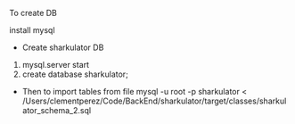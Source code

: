 To create DB

install mysql

- Create sharkulator DB

1. mysql.server start
2. create database sharkulator;

- Then to import tables from file
mysql -u root -p sharkulator < /Users/clementperez/Code/BackEnd/sharkulator/target/classes/sharkulator_schema_2.sql
